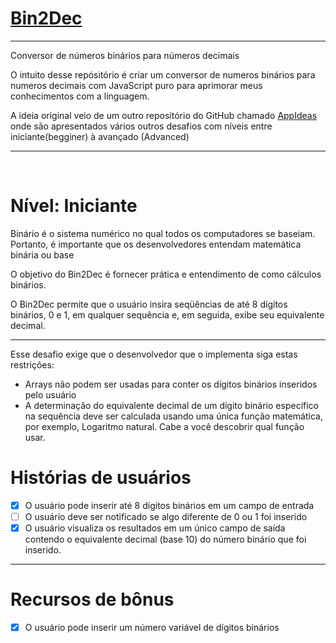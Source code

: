 # [Bin2Dec](https://sancheesandre.github.io/Bin2DecTentativa358/) 
---
Conversor de números binários para números decimais 

O intuito desse repósitório é criar um conversor de numeros binários para numeros decimais com JavaScript puro para aprimorar meus conhecimentos com a linguagem.

A ideia original veio de um outro repositório do GitHub chamado [AppIdeas](https://github.com/florinpop17/app-ideas) onde são apresentados vários outros desafios com níveis entre iniciante(begginer) à avançado (Advanced)

---
&nbsp;

# Nível: Iniciante
Binário é o sistema numérico no qual todos os computadores se baseiam. Portanto, é importante que os desenvolvedores entendam matemática binária ou base 

O objetivo do Bin2Dec é fornecer prática e entendimento de como cálculos binários.

O Bin2Dec permite que o usuário insira seqüências de até 8 dígitos binários, 0 e 1, em qualquer sequência e, em seguida, exibe seu equivalente decimal.
***
Esse desafio exige que o desenvolvedor que o implementa siga estas restrições:
- Arrays não podem ser usadas para conter os dígitos binários inseridos pelo usuário
- A determinação do equivalente decimal de um dígito binário específico na sequência deve ser calculada usando uma única função matemática, por exemplo, Logaritmo natural. Cabe a você descobrir qual função usar. 
# Histórias de usuários
- [x] O usuário pode inserir até 8 dígitos binários em um campo de entrada
- [ ] O usuário deve ser notificado se algo diferente de 0 ou 1 foi inserido
- [x] O usuário visualiza os resultados em um único campo de saída contendo o equivalente decimal (base 10) do número binário que foi inserido.
---
 # Recursos de bônus
 - [x] O usuário pode inserir um número variável de dígitos binários



